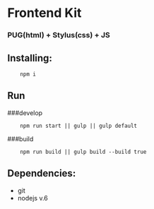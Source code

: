# Frontend Kit
### PUG(html) + Stylus(css) + JS
## Installing:

``` console
    npm i
```

## Run

###develop
``` console
    npm run start || gulp || gulp default
```

###build
``` console
    npm run build || gulp build --build true
```

## Dependencies:

* git
* nodejs v.6